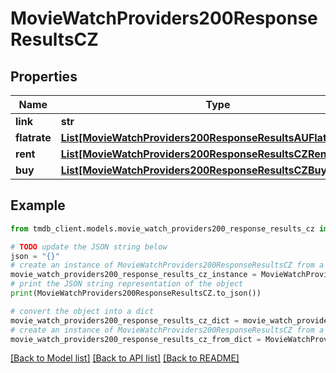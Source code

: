 # MovieWatchProviders200ResponseResultsCZ


## Properties

Name | Type | Description | Notes
------------ | ------------- | ------------- | -------------
**link** | **str** |  | [optional] 
**flatrate** | [**List[MovieWatchProviders200ResponseResultsAUFlatrateInner]**](MovieWatchProviders200ResponseResultsAUFlatrateInner.md) |  | [optional] 
**rent** | [**List[MovieWatchProviders200ResponseResultsCZRentInner]**](MovieWatchProviders200ResponseResultsCZRentInner.md) |  | [optional] 
**buy** | [**List[MovieWatchProviders200ResponseResultsCZBuyInner]**](MovieWatchProviders200ResponseResultsCZBuyInner.md) |  | [optional] 

## Example

```python
from tmdb_client.models.movie_watch_providers200_response_results_cz import MovieWatchProviders200ResponseResultsCZ

# TODO update the JSON string below
json = "{}"
# create an instance of MovieWatchProviders200ResponseResultsCZ from a JSON string
movie_watch_providers200_response_results_cz_instance = MovieWatchProviders200ResponseResultsCZ.from_json(json)
# print the JSON string representation of the object
print(MovieWatchProviders200ResponseResultsCZ.to_json())

# convert the object into a dict
movie_watch_providers200_response_results_cz_dict = movie_watch_providers200_response_results_cz_instance.to_dict()
# create an instance of MovieWatchProviders200ResponseResultsCZ from a dict
movie_watch_providers200_response_results_cz_from_dict = MovieWatchProviders200ResponseResultsCZ.from_dict(movie_watch_providers200_response_results_cz_dict)
```
[[Back to Model list]](../README.md#documentation-for-models) [[Back to API list]](../README.md#documentation-for-api-endpoints) [[Back to README]](../README.md)


